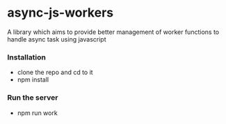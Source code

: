 # async-js-workers

A library which aims to provide better management of worker functions to handle async task using javascript

### Installation

- clone the repo and cd to it
- npm install

### Run the server

- npm run work
